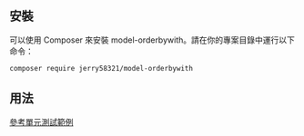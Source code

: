 ## **安裝**

可以使用 Composer 來安裝 model-orderbywith。請在你的專案目錄中運行以下命令：

```
composer require jerry58321/model-orderbywith
```

## **用法**

[參考單元測試範例](https://github.com/Jerry58321/model-orderbywith/blob/master/tests/OrderByWithTest.php)